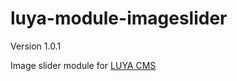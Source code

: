 # luya-module-imageslider

Version 1.0.1

Image slider module for [LUYA CMS](https://github.com/zephir/luya)
